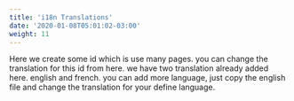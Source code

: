 ```yaml
---
title: 'i18n Translations'
date: '2020-01-08T05:01:02-03:00'
weight: 11
---
```


Here we create some id which is use many pages. you can change the translation for this id from here. we have two translation already added here. english and french. you can add more language, just copy the english file and change the translation for your define language.

